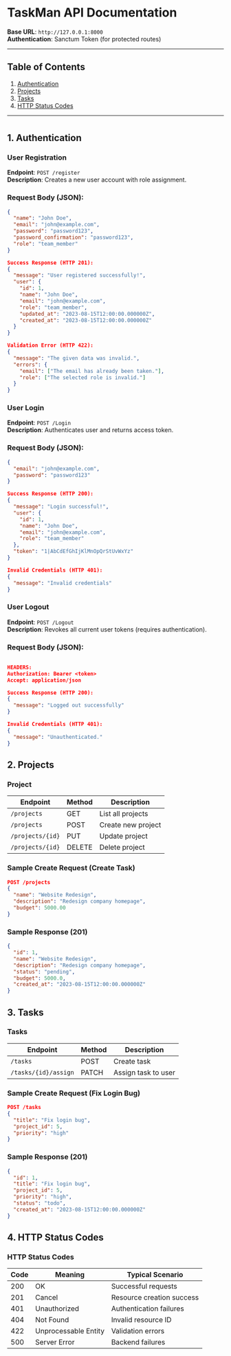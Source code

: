 # TaskMan API Documentation

**Base URL**: `http://127.0.0.1:8000`  
**Authentication**: Sanctum Token (for protected routes)

---

## Table of Contents

1. [Authentication](#1-authentication)
2. [Projects](#2-projects)
3. [Tasks](#3-tasks)
4. [HTTP Status Codes](#4-http-status-codes)

---

#

## 1. Authentication

### User Registration

**Endpoint**: `POST /register`  
**Description**: Creates a new user account with role assignment.

### Request Body (JSON):

```json
{
  "name": "John Doe",
  "email": "john@example.com",
  "password": "password123",
  "password_confirmation": "password123",
  "role": "team_member"
}

Success Response (HTTP 201):
{
  "message": "User registered successfully!",
  "user": {
    "id": 1,
    "name": "John Doe",
    "email": "john@example.com",
    "role": "team_member",
    "updated_at": "2023-08-15T12:00:00.000000Z",
    "created_at": "2023-08-15T12:00:00.000000Z"
  }
}

Validation Error (HTTP 422):
{
  "message": "The given data was invalid.",
  "errors": {
    "email": ["The email has already been taken."],
    "role": ["The selected role is invalid."]
  }
}
```

### User Login

**Endpoint**: `POST /Login`  
**Description**: Authenticates user and returns access token.

### Request Body (JSON):

```JSON
{
  "email": "john@example.com",
  "password": "password123"
}

Success Response (HTTP 200):
{
  "message": "Login successful!",
  "user": {
    "id": 1,
    "name": "John Doe",
    "email": "john@example.com",
    "role": "team_member"
  },
  "token": "1|AbCdEfGhIjKlMnOpQrStUvWxYz"
}

Invalid Credentials (HTTP 401):
{
  "message": "Invalid credentials"
}
```

### User Logout

**Endpoint**: `POST /Logout`  
**Description**: Revokes all current user tokens (requires authentication).

### Request Body (JSON):

```JSON

HEADERS:
Authorization: Bearer <token>
Accept: application/json

Success Response (HTTP 200):
{
  "message": "Logged out successfully"
}

Invalid Credentials (HTTP 401):
{
  "message": "Unauthenticated."
}
```

##

## 2. Projects

### Project

| Endpoint         | Method | Description        |
| ---------------- | ------ | ------------------ |
| `/projects`      | GET    | List all projects  |
| `/projects`      | POST   | Create new project |
| `/projects/{id}` | PUT    | Update project     |
| `/projects/{id}` | DELETE | Delete project     |

### Sample Create Request (Create Task)

```json
POST /projects
{
  "name": "Website Redesign",
  "description": "Redesign company homepage",
  "budget": 5000.00
}
```

### Sample Response (201)

```json
{
  "id": 1,
  "name": "Website Redesign",
  "description": "Redesign company homepage",
  "status": "pending",
  "budget": 5000.0,
  "created_at": "2023-08-15T12:00:00.000000Z"
}
```

##

## 3. Tasks

### Tasks

| Endpoint             | Method | Description         |
| -------------------- | ------ | ------------------- |
| `/tasks`             | POST   | Create task         |
| `/tasks/{id}/assign` | PATCH  | Assign task to user |

### Sample Create Request (Fix Login Bug)

```json
POST /tasks
{
  "title": "Fix login bug",
  "project_id": 5,
  "priority": "high"
}
```

### Sample Response (201)

```json
{
  "id": 1,
  "title": "Fix login bug",
  "project_id": 5,
  "priority": "high",
  "status": "todo",
  "created_at": "2023-08-15T12:00:00.000000Z"
}
```

##

## 4. HTTP Status Codes

### HTTP Status Codes

| Code | Meaning              | Typical Scenario          |
| ---- | -------------------- | ------------------------- |
| 200  | OK                   | Successful requests       |
| 201  | Cancel               | Resource creation success |
| 401  | Unauthorized         | Authentication failures   |
| 404  | Not Found            | Invalid resource ID       |
| 422  | Unprocessable Entity | Validation errors         |
| 500  | Server Error         | Backend failures          |

##
